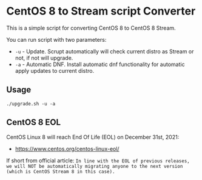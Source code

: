 # CentOS 8 to Stream script Converter

This is a simple script for converting CentOS 8 to CentOS 8 Stream.

You can run script with two parameters:

* `-u` - Update. Scrupt automatically will check current distro as Stream or not, if not will upgrade.
* `-a` - Automatic DNF. Install automatic dnf functionality for automatic apply updates to current distro.

## Usage

```
./upgrade.sh -u -a
```

## CentOS 8 EOL

CentOS Linux 8 will reach End Of Life (EOL) on December 31st, 2021:
* https://www.centos.org/centos-linux-eol/

If short from official article:
`In line with the EOL of previous releases, we will NOT be automatically migrating anyone to the next version (which is CentOS Stream 8 in this case).`

